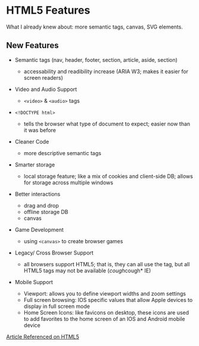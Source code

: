 # HTML5 Features

What I already knew about: more semantic tags, canvas, SVG elements.

## New Features 
* Semantic tags (nav, header, footer, section, article, aside, section)
  * accessability and readibility increase (ARIA W3; makes it easier for screen readers)

* Video and Audio Support 
  * `<video>` & `<audio>` tags 
  
* `<!DOCTYPE html>`
  * tells the browser what type of document to expect; easier now than it was before 
  
* Cleaner Code 
  * more descriptive semantic tags 
  
* Smarter storage 
  * local storage feature; like a mix of cookies and client-side DB; allows for storage across multiple windows

* Better interactions 
  * drag and drop 
  * offline storage DB 
  * canvas 
  
* Game Development 
  * using `<canvas>` to create browser games 
  
* Legacy/ Cross Browser Support 
  * all browsers support HTML5; that is, they can all use the <!DOCTYPE > tag, but all HTML5 tags may not be available (*cough*cough* IE)
  
* Mobile Support 
  * Viewport: allows you to define viewport widths and zoom settings
  * Full screen browsing: IOS specific values that allow Apple devices to display in full screen mode
  * Home Screen Icons: like favicons on desktop, these icons are used to add favorites to the home screen of an IOS and Android mobile device
  
  
[Article Referenced on HTML5](https://tympanus.net/codrops/2011/11/24/top-10-reasons-to-use-html5-right-now/)
